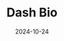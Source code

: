 ---  
layout: startup_page  
title: "Dash Bio"  
id: "dash.bio"  
permalink: "/dashbiodash.bio10242024/"  
website: "https://dash.bio/"  
funding_round: "Seed"  
funding_amount: "$6.5M"  
investors: "Freestyle Capital, Swift Ventures, LifeX Ventures, other private investors"  
about: "Dash Bio is revolutionizing drug development by leveraging AI, robotics, and integrated software to accelerate the process. Their initial offering is a highly automated clinical bioanalysis lab providing GLP-compliant services with unparalleled speed, aiming to reduce the time and cost of bringing new drugs to market."  
markets: "Biotech, AI"  
hq: "Boston, Massachusetts, United States"  
founded_year: "2024"  
linkedin: "https://www.linkedin.com/company/dashbio"  
twitter: ""  
instagram: ""  
facebook: ""  
crunchbase: "https://www.crunchbase.com/organization/dash-bio"  
pitchbook: "https://pitchbook.com/profiles/company/703073-08"  

date_display: "24-Oct-2024"  
date: "2024-10-24"

# SEO Optimization  
meta_title: "Dash Bio - Seed Funding ($6.5M)"  
meta_description: "Dash Bio, Dash Bio is revolutionizing drug development by leveraging AI, robotics, and integrated software to accelerate the process. Their initial offering is ..."  
meta_keywords: "Dash Bio, Biotech, AI, Seed funding"  
canonical_url: "https://startup.projectstartups.com/dashbiodash.bio10242024/"  
---